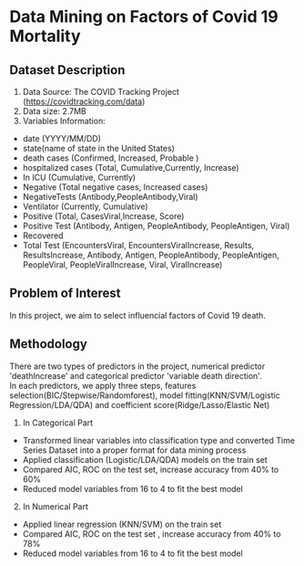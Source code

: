 # Data Mining on Factors of Covid 19 Mortality
## Dataset Description
1.	Data Source: The COVID Tracking Project (https://covidtracking.com/data)    
2.	Data size: 2.7MB  
3.	Variables Information: 
- date (YYYY/MM/DD)<br>
- state(name of state in the United States)<br>
-	death cases (Confirmed, Increased, Probable )<br>
-	hospitalized cases (Total, Cumulative,Currently, Increase)<br>
-	In ICU (Cumulative, Currently)<br>
-	Negative (Total negative cases, Increased cases)<br>
-	NegativeTests (Antibody,PeopleAntibody,Viral)<br>
-	Ventilator (Currently, Cumulative)<br>
-	Positive (Total, CasesViral,Increase, Score)<br>
-	Positive Test (Antibody, Antigen, PeopleAntibody, PeopleAntigen, Viral)<br>
-	Recovered<br>
-	Total Test (EncountersViral, EncountersViralIncrease, Results, ResultsIncrease, Antibody, Antigen, PeopleAntibody, PeopleAntigen, PeopleViral, PeopleViralIncrease, Viral, ViralIncrease)<br>

## Problem of Interest
In this project, we aim to select influencial factors of Covid 19 death. 

## Methodology
There are two types of predictors in the project, numerical predictor 'deathIncrease' and categorical predictor 'variable death direction'.<br>
In each predictors, we apply three steps, features selection(BIC/Stepwise/Randomforest), model fitting(KNN/SVM/Logistic Regression/LDA/QDA) and coefficient score(Ridge/Lasso/Elastic Net)

1. In Categorical Part
-	Transformed linear variables into classification type and converted Time Series Dataset into a proper format for data mining process <br>
-	Applied classification (Logistic/LDA/QDA) models on the train set<br>
-	Compared AIC, ROC on the test set, increase accuracy from 40% to 60%
-	Reduced model variables from 16 to 4 to fit the best model <br>

2. In Numerical Part
-	Applied linear regression (KNN/SVM) on the train set<br>
-	Compared AIC, ROC on the test set , increase accuracy from 40% to 78%
-	Reduced model variables from 16 to 4 to fit the best model <br>
  
  

